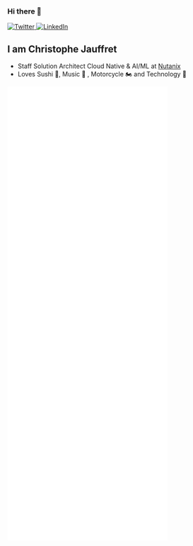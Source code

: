 ### Hi there 👋

<div align="left">
  <a href="https://twitter.com/tuxtof">
    <img
      src="https://img.shields.io/twitter/follow/tuxtof?label=Twitter&logo=twitter&style=flat-square&color=1da1f2&logoColor=ffffff"
      alt="Twitter"
    />
  </a>
  <a href="https://www.linkedin.com/in/christophejauffretcloudnative">
  <img src="https://img.shields.io/badge/LinkedIn-blue?style=flat-square&logo=linkedin&labelColor=blue" alt="LinkedIn">
  </a>
</div>

## I am Christophe Jauffret

- Staff Solution Architect Cloud Native & AI/ML at [Nutanix](https://www.nutanix.com/)
- Loves Sushi 🍣, Music 🎵 , Motorcycle 🏍 and Technology 🤖

![Metrics](https://raw.githubusercontent.com/tuxtof/tuxtof/github-metrics/github-metrics.svg)
